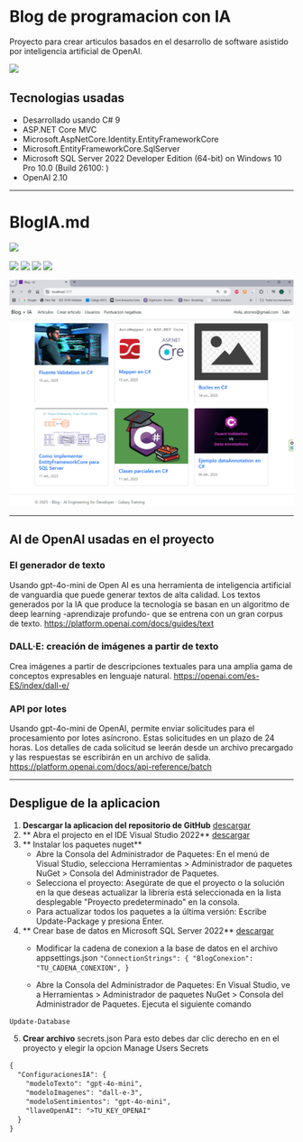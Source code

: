 # Blog de programacion con IA
Proyecto para crear articulos basados en el desarrollo de software asistido por inteligencia artificial de OpenAI.

![](https://media.licdn.com/dms/image/v2/D4D12AQEWIT-9T6R3qA/article-cover_image-shrink_720_1280/article-cover_image-shrink_720_1280/0/1691146433815?e=2147483647&v=beta&t=ujew0Bq_W5qvIQ1ROLv4G0RREQtHla5hJRENKKWfxd4)

## Tecnologias usadas
- Desarrollado usando C# 9
- ASP.NET Core MVC
- Microsoft.AspNetCore.Identity.EntityFrameworkCore
- Microsoft.EntityFrameworkCore.SqlServer
- Microsoft SQL Server 2022
	Developer Edition (64-bit) on Windows 10 Pro 10.0 <X64> (Build 26100: )
- OpenAI 2.10

------------

# BlogIA.md

![](https://encrypted-tbn0.gstatic.com/images?q=tbn:ANd9GcQjk0A86MXNEP4bYXGeg2NeU8Ij0TVaZYS02rDj-d66Hy9-A0uTY3sTF76dAkP6dT5gjFU&usqp=CAU)

![](https://img.shields.io/github/stars/pandao/editor.md.svg) ![](https://img.shields.io/github/forks/pandao/editor.md.svg) ![](https://img.shields.io/github/tag/pandao/editor.md.svg) ![](https://img.shields.io/github/release/pandao/editor.md.svg)

![](https://github.com/AlexanderTorresCardenas/Blog/blob/main/Blog/wwwroot/img/gui-01.png)

------------

## AI de OpenAI usadas en el proyecto

### El generador de texto
Usando gpt-4o-mini de Open AI es una herramienta de inteligencia artificial de vanguardia que puede generar textos de alta calidad. Los textos generados por la IA que produce la tecnología se basan en un algoritmo de deep learning -aprendizaje profundo- que se entrena con un gran corpus de texto.
https://platform.openai.com/docs/guides/text

### DALL·E: creación de imágenes a partir de texto
Crea imágenes a partir de descripciones textuales para una amplia gama de conceptos expresables en lenguaje natural.
https://openai.com/es-ES/index/dall-e/

### API por lotes
Usando gpt-4o-mini de OpenAI, permite enviar solicitudes para el procesamiento por lotes asíncrono. Estas solicitudes en un plazo de 24 horas. Los detalles de cada solicitud se leerán desde un archivo precargado y las respuestas se escribirán en un archivo de salida. 
https://platform.openai.com/docs/api-reference/batch

------------

## Despligue de la aplicacion 
1. **Descargar la aplicacion del repositorio de GitHub** [descargar](https://github.com/AlexanderTorresCardenas/Blog "descargar")
2. ** Abra el projecto en el IDE Visual Studio 2022** [descargar](https://visualstudio.microsoft.com/es/vs/community/ "descargar")
3. ** Instalar los paquetes nuget**
	- Abre la Consola del Administrador de Paquetes: En el menú de Visual Studio, selecciona Herramientas > Administrador de paquetes NuGet > Consola del Administrador de Paquetes. 
	- Selecciona el proyecto: Asegúrate de que el proyecto o la solución en la que deseas actualizar la librería está seleccionada en la lista desplegable "Proyecto predeterminado" en la consola. 
	- Para actualizar todos los paquetes a la última versión: Escribe Update-Package y presiona Enter.
4. ** Crear base de datos en Microsoft SQL Server 2022** [descargar](https://www.microsoft.com/es-es/sql-server/sql-server-downloads "descargar")
	-  Modificar la cadena de conexion a la base de datos en el archivo appsettings.json
 `"ConnectionStrings": {
   "BlogConexion": "TU_CADENA_CONEXION",
 }`

	- Abre la Consola del Administrador de Paquetes: En Visual Studio, ve a Herramientas > Administrador de paquetes NuGet > Consola del Administrador de Paquetes. 
	Ejecuta el siguiente comando
```
Update-Database
```

5. **Crear archivo** secrets.json
Para esto debes dar clic derecho en en el proyecto y elegir la opcion Manage Users Secrets

```
{
  "ConfiguracionesIA": {
    "modeloTexto": "gpt-4o-mini",
    "modeloImagenes": "dall-e-3",
    "modeloSentimientos": "gpt-4o-mini",
    "llaveOpenAI": ">TU_KEY_OPENAI"
  }
}
```
